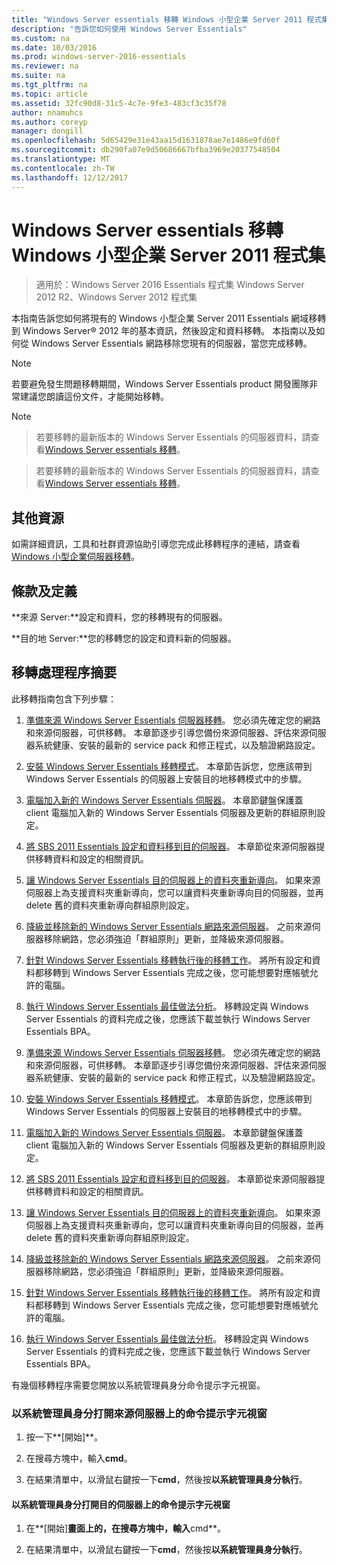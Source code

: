 ```yaml
---
title: "Windows Server essentials 移轉 Windows 小型企業 Server 2011 程式集"
description: "告訴您如何使用 Windows Server Essentials"
ms.custom: na
ms.date: 10/03/2016
ms.prod: windows-server-2016-essentials
ms.reviewer: na
ms.suite: na
ms.tgt_pltfrm: na
ms.topic: article
ms.assetid: 32fc90d8-31c5-4c7e-9fe3-483cf3c35f78
author: nnamuhcs
ms.author: coreyp
manager: dongill
ms.openlocfilehash: 5d65429e31e43aa15d1631878ae7e1486e9fd60f
ms.sourcegitcommit: db290fa07e9d50686667bfba3969e20377548504
ms.translationtype: MT
ms.contentlocale: zh-TW
ms.lasthandoff: 12/12/2017
---
```

# <a name="migrate-windows-small-business-server-2011-essentials-to-windows-server-essentials"></a>Windows Server essentials 移轉 Windows 小型企業 Server 2011 程式集

>適用於：Windows Server 2016 Essentials 程式集 Windows Server 2012 R2、Windows Server 2012 程式集

本指南告訴您如何將現有的 Windows 小型企業 Server 2011 Essentials 網域移轉到 Windows Server® 2012 年的基本資訊，然後設定和資料移轉。 本指南以及如何從 Windows Server Essentials 網路移除您現有的伺服器，當您完成移轉。  
  
> [!NOTE]
>  若要避免發生問題移轉期間，Windows Server Essentials product 開發團隊非常建議您朗讀這份文件，才能開始移轉。  
  
> [!NOTE]

>  若要移轉的最新版本的 Windows Server Essentials 的伺服器資料，請查看[Windows Server essentials 移轉](Migrate-from-Previous-Versions-to-Windows-Server-Essentials-or-Windows-Server-Essentials-Experience.md)。  

>  若要移轉的最新版本的 Windows Server Essentials 的伺服器資料，請查看[Windows Server essentials 移轉](../migrate/Migrate-from-Previous-Versions-to-Windows-Server-Essentials-or-Windows-Server-Essentials-Experience.md)。  

  
## <a name="additional-resources"></a>其他資源  
 如需詳細資訊，工具和社群資源協助引導您完成此移轉程序的連結，請查看[Windows 小型企業伺服器移轉](https://go.microsoft.com/fwlink/?LinkId=217520)。  
  
## <a name="terms-and-definitions"></a>條款及定義  
 **來源 Server:**設定和資料，您的移轉現有的伺服器。  
  
 **目的地 Server:**您的移轉您的設定和資料新的伺服器。  
  
## <a name="migration-process-summary"></a>移轉處理程序摘要  
 此移轉指南包含下列步驟：  
  

1.  [準備來源 Windows Server Essentials 伺服器移轉](Prepare-your-Source-Server-for-Windows-Server-Essentials-migration.md)。  您必須先確定您的網路和來源伺服器，可供移轉。 本章節逐步引導您備份來源伺服器、評估來源伺服器系統健康、安裝的最新的 service pack 和修正程式，以及驗證網路設定。  
  
2.  [安裝 Windows Server Essentials 移轉模式](Install-Windows-Server-Essentials-in-migration-mode.md)。  本章節告訴您，您應該帶到 Windows Server Essentials 的伺服器上安裝目的地移轉模式中的步驟。  
  
3.  [電腦加入新的 Windows Server Essentials 伺服器](Join-computers-to-the-new-Windows-Server-Essentials-server.md)。  本章節鍵盤保護蓋 client 電腦加入新的 Windows Server Essentials 伺服器及更新的群組原則設定。  
  
4.  [將 SBS 2011 Essentials 設定和資料移到目的伺服器](Move-Windows-SBS-2011-Essentials-settings-and-data-to-the-Destination-Server-for-Windows-Server-Essentials-migration.md)。  本章節從來源伺服器提供移轉資料和設定的相關資訊。  
  
5.  [讓 Windows Server Essentials 目的伺服器上的資料夾重新導向](Enable-folder-redirection-on-the-Windows-Server-Essentials-Destination-Server.md)。  如果來源伺服器上為支援資料夾重新導向，您可以讓資料夾重新導向目的伺服器，並再 delete 舊的資料夾重新導向群組原則設定。  
  
6.  [降級並移除新的 Windows Server Essentials 網路來源伺服器](Demote-and-remove-the-Source-Server-from-the-new-Windows-Server-Essentials-network.md)。  之前來源伺服器移除網路，您必須強迫「群組原則」更新，並降級來源伺服器。  
  
7.  [針對 Windows Server Essentials 移轉執行後的移轉工作](Perform-post-migration-tasks-for-Windows-Server-Essentials-migration.md)。  將所有設定和資料都移轉到 Windows Server Essentials 完成之後，您可能想要對應帳號允許的電腦。  
  
8.  [執行 Windows Server Essentials 最佳做法分析](Run-the-Windows-Server-Essentials-Best-Practices-Analyzer.md)。  移轉設定與 Windows Server Essentials 的資料完成之後，您應該下載並執行 Windows Server Essentials BPA。  

1.  [準備來源 Windows Server Essentials 伺服器移轉](../migrate/Prepare-your-Source-Server-for-Windows-Server-Essentials-migration.md)。  您必須先確定您的網路和來源伺服器，可供移轉。 本章節逐步引導您備份來源伺服器、評估來源伺服器系統健康、安裝的最新的 service pack 和修正程式，以及驗證網路設定。  
  
2.  [安裝 Windows Server Essentials 移轉模式](../migrate/Install-Windows-Server-Essentials-in-migration-mode.md)。  本章節告訴您，您應該帶到 Windows Server Essentials 的伺服器上安裝目的地移轉模式中的步驟。  
  
3.  [電腦加入新的 Windows Server Essentials 伺服器](../migrate/Join-computers-to-the-new-Windows-Server-Essentials-server.md)。  本章節鍵盤保護蓋 client 電腦加入新的 Windows Server Essentials 伺服器及更新的群組原則設定。  
  
4.  [將 SBS 2011 Essentials 設定和資料移到目的伺服器](../migrate/Move-Windows-SBS-2011-Essentials-settings-and-data-to-the-Destination-Server-for-Windows-Server-Essentials-migration.md)。  本章節從來源伺服器提供移轉資料和設定的相關資訊。  
  
5.  [讓 Windows Server Essentials 目的伺服器上的資料夾重新導向](../migrate/Enable-folder-redirection-on-the-Windows-Server-Essentials-Destination-Server.md)。  如果來源伺服器上為支援資料夾重新導向，您可以讓資料夾重新導向目的伺服器，並再 delete 舊的資料夾重新導向群組原則設定。  
  
6.  [降級並移除新的 Windows Server Essentials 網路來源伺服器](../migrate/Demote-and-remove-the-Source-Server-from-the-new-Windows-Server-Essentials-network.md)。  之前來源伺服器移除網路，您必須強迫「群組原則」更新，並降級來源伺服器。  
  
7.  [針對 Windows Server Essentials 移轉執行後的移轉工作](../migrate/Perform-post-migration-tasks-for-Windows-Server-Essentials-migration.md)。  將所有設定和資料都移轉到 Windows Server Essentials 完成之後，您可能想要對應帳號允許的電腦。  
  
8.  [執行 Windows Server Essentials 最佳做法分析](../migrate/Run-the-Windows-Server-Essentials-Best-Practices-Analyzer.md)。  移轉設定與 Windows Server Essentials 的資料完成之後，您應該下載並執行 Windows Server Essentials BPA。  

  
 有幾個移轉程序需要您開放以系統管理員身分命令提示字元視窗。  
  
###  <a name="BKMK_OpenACommandPromptAsAdmin"></a>以系統管理員身分打開來源伺服器上的命令提示字元視窗  
  
1.  按一下**[開始]**。  
  
2.  在搜尋方塊中，輸入**cmd**。  
  
3.  在結果清單中，以滑鼠右鍵按一下**cmd**，然後按**以系統管理員身分執行**。  
  
#### <a name="to-open-a-command-prompt-window-on-the-destination-server-as-an-administrator"></a>以系統管理員身分打開目的伺服器上的命令提示字元視窗  
  
1.  在**[開始]**畫面上的，在搜尋方塊中，輸入**cmd**。  
  
2.  在結果清單中，以滑鼠右鍵按一下**cmd**，然後按**以系統管理員身分執行**。
